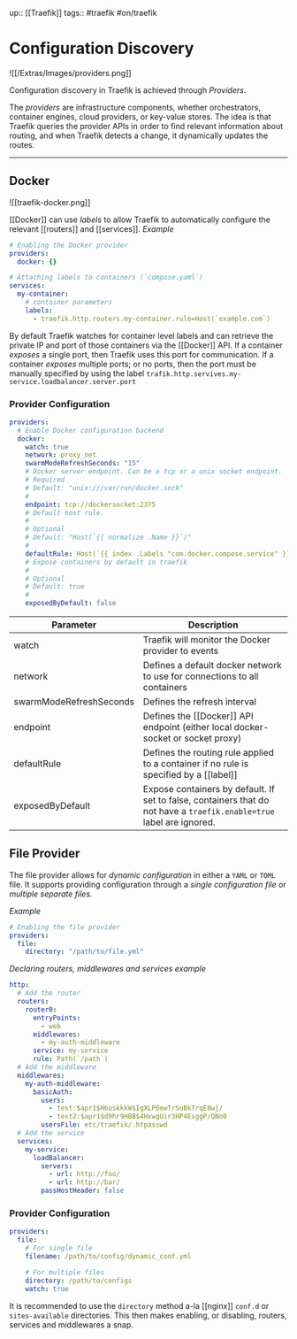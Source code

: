 up:: [[Traefik]]
tags:: #traefik #on/traefik

# Configuration Discovery

![[/Extras/Images/providers.png]]

Configuration discovery in Traefik is achieved through _Providers_.

The _providers_ are infrastructure components, whether orchestrators, container engines, cloud providers, or key-value stores. The idea is that Traefik queries the provider APIs in order to find relevant information about routing, and when Traefik detects a change, it dynamically updates the routes.

---
## Docker
![[traefik-docker.png]]

[[Docker]] can use *labels* to allow Traefik to automatically configure the relevant [[routers]] and [[services]].
*Example*
```yaml
# Enabling the Docker provider
providers:
  docker: {}

# Attaching labels to containers (`compose.yaml`)
services:
  my-container:
    # container parameters
    labels:
      - traefik.http.routers.my-container.rule=Host(`example.com`)
```

By default Traefik watches for container level labels and can retrieve the private IP and port of those containers via the [[Docker]] API. If a container _exposes_ a single port, then Traefik uses this port for communication. If a container _exposes_ multiple ports; or no ports, then the port must be manually specified by using the label `trafik.http.servives.my-service.loadbalancer.server.port`

### Provider Configuration
```yaml
providers:
  # Enable Docker configuration backend
  docker:
    watch: true
    network: proxy_net
    swarmModeRefreshSeconds: "15"
    # Docker server endpoint. Can be a tcp or a unix socket endpoint.
    # Required
    # Default: "unix:///var/run/docker.sock"
    #
    endpoint: tcp://dockersocket:2375
    # Default host rule.
    #
    # Optional
    # Default: "Host(`{{ normalize .Name }}`)"
    #
    defaultRule: Host(`{{ index .Labels "com.docker.compose.service" }}.example.com`)
    # Expose containers by default in traefik
    #
    # Optional
    # Default: true
    #
    exposedByDefault: false
```

| Parameter               | Description                                                                            |
| ----------------------- | -------------------------------------------------------------------------------------- |
| watch                   | Traefik will monitor the Docker provider to events                                     |
| network                 | Defines a default docker network to use for connections to all containers              |
| swarmModeRefreshSeconds | Defines the refresh interval                                                           |
| endpoint                | Defines the [[Docker]] API endpoint (either local docker-socket or socket proxy)       |
| defaultRule             | Defines the routing rule applied to a container if no rule is specified by a [[label]] |
| exposedByDefault        | Expose containers by default. If set to false, containers that do not have a `traefik.enable=true` label are ignored.                                                                                       |

## File Provider
The file provider allows for _dynamic configuration_ in either a `YAML` or `TOML` file. It supports providing configuration through a *single configuration file* or *multiple separate files.*

*Example*
```yaml
# Enabling the file provider
providers:
  file:
    directory: "/path/to/file.yml"
```

*Declaring routers, middlewares and services example*
```yaml
http:
  # Add the router
  routers:
    router0:
      entryPoints:
        - web
      middlewares:
        - my-auth-middleware
      service: my-service
      rule: Path(`/path`)
  # Add the middleware
  middlewares:
    my-auth-middleware:
      basicAuth:
        users:
          - test:$apr1$H6uskkkW$IgXLP6ewTrSuBkTrqE8wj/
          - test2:$apr1$d9hr9HBB$4HxwgUir3HP4EsggP/QNo0
        usersFile: etc/traefik/.htpasswd
  # Add the service
  services:
    my-service:
      loadBalancer:
        servers:
          - url: http://foo/
          - url: http://bar/
        passHostHeader: false
```

### Provider Configuration
```yaml
providers:
  file:
    # For single file
    filename: /path/to/config/dynamic_conf.yml

    # For multiple files
    directory: /path/to/configs
    watch: true
```

It is recommended to use the `directory` method a-la [[nginx]] `conf.d` or `sites-available` directories. This then makes enabling, or disabling, routers, services and middlewares a snap.